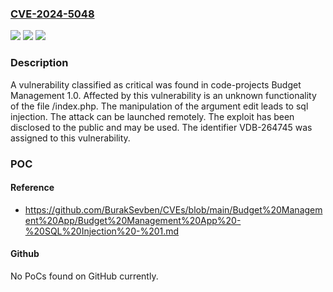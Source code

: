 ### [CVE-2024-5048](https://cve.mitre.org/cgi-bin/cvename.cgi?name=CVE-2024-5048)
![](https://img.shields.io/static/v1?label=Product&message=Budget%20Management&color=blue)
![](https://img.shields.io/static/v1?label=Version&message=%3D%201.0%20&color=brighgreen)
![](https://img.shields.io/static/v1?label=Vulnerability&message=CWE-89%20SQL%20Injection&color=brighgreen)

### Description

A vulnerability classified as critical was found in code-projects Budget Management 1.0. Affected by this vulnerability is an unknown functionality of the file /index.php. The manipulation of the argument edit leads to sql injection. The attack can be launched remotely. The exploit has been disclosed to the public and may be used. The identifier VDB-264745 was assigned to this vulnerability.

### POC

#### Reference
- https://github.com/BurakSevben/CVEs/blob/main/Budget%20Management%20App/Budget%20Management%20App%20-%20SQL%20Injection%20-%201.md

#### Github
No PoCs found on GitHub currently.

